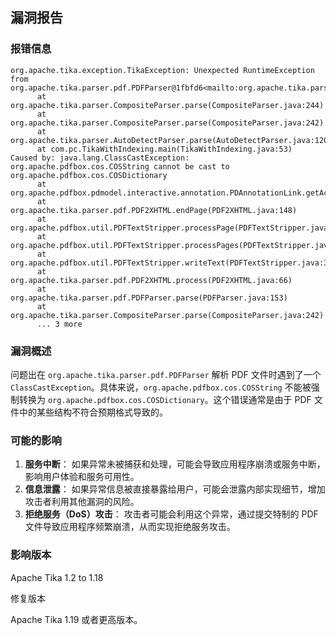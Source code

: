 ## 漏洞报告

### 报错信息

```
org.apache.tika.exception.TikaException: Unexpected RuntimeException from org.apache.tika.parser.pdf.PDFParser@1fbfd6<mailto:org.apache.tika.parser.pdf.PDFParser@1fbfd6>
      at org.apache.tika.parser.CompositeParser.parse(CompositeParser.java:244)
      at org.apache.tika.parser.CompositeParser.parse(CompositeParser.java:242)
      at org.apache.tika.parser.AutoDetectParser.parse(AutoDetectParser.java:120)
      at com.pc.TikaWithIndexing.main(TikaWithIndexing.java:53)
Caused by: java.lang.ClassCastException: org.apache.pdfbox.cos.COSString cannot be cast to org.apache.pdfbox.cos.COSDictionary
      at org.apache.pdfbox.pdmodel.interactive.annotation.PDAnnotationLink.getAction(PDAnnotationLink.java:93)
      at org.apache.tika.parser.pdf.PDF2XHTML.endPage(PDF2XHTML.java:148)
      at org.apache.pdfbox.util.PDFTextStripper.processPage(PDFTextStripper.java:444)
      at org.apache.pdfbox.util.PDFTextStripper.processPages(PDFTextStripper.java:366)
      at org.apache.pdfbox.util.PDFTextStripper.writeText(PDFTextStripper.java:322)
      at org.apache.tika.parser.pdf.PDF2XHTML.process(PDF2XHTML.java:66)
      at org.apache.tika.parser.pdf.PDFParser.parse(PDFParser.java:153)
      at org.apache.tika.parser.CompositeParser.parse(CompositeParser.java:242)
      ... 3 more
```

### 漏洞概述

问题出在 `org.apache.tika.parser.pdf.PDFParser` 解析 PDF 文件时遇到了一个 `ClassCastException`。具体来说，`org.apache.pdfbox.cos.COSString` 不能被强制转换为 `org.apache.pdfbox.cos.COSDictionary`。这个错误通常是由于 PDF 文件中的某些结构不符合预期格式导致的。



### 可能的影响

1. **服务中断**： 如果异常未被捕获和处理，可能会导致应用程序崩溃或服务中断，影响用户体验和服务可用性。
2. **信息泄露**： 如果异常信息被直接暴露给用户，可能会泄露内部实现细节，增加攻击者利用其他漏洞的风险。
3. **拒绝服务（DoS）攻击**： 攻击者可能会利用这个异常，通过提交特制的 PDF 文件导致应用程序频繁崩溃，从而实现拒绝服务攻击。

### 影响版本

Apache Tika 1.2 to 1.18

修复版本 

Apache Tika 1.19 或者更高版本。